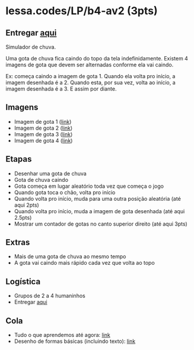 # lessa.codes/LP/b4-av2 (3pts)

## Entregar [aqui](https://goo.gl/forms/Cr6SfNMveSTymwTH2)

Simulador de chuva.

Uma gota de chuva fica caindo do topo da tela indefinidamente.
Existem 4 imagens de gota que devem ser alternadas conforme ela vai caindo.

Ex: começa caindo a imagem de gota 1. Quando ela volta pro início, a imagem desenhada é a 2.
Quando esta, por sua vez, volta ao início, a imagem desenhada é a 3. E assim por diante.

## Imagens

- Imagem de gota 1 ([link](imagens/rain1.png))
- Imagem de gota 2 ([link](imagens/rain2.png))
- Imagem de gota 3 ([link](imagens/rain3.png))
- Imagem de gota 4 ([link](imagens/rain4.png))

## Etapas

- Desenhar uma gota de chuva
- Gota de chuva caindo
- Gota começa em lugar aleatório toda vez que começa o jogo
- Quando gota toca o chão, volta pro início
- Quando volta pro início, muda para uma outra posição aleatória (até aqui 2pts)
- Quando volta pro início, muda a imagem de gota desenhada (até aqui 2.5pts)
- Mostrar um contador de gotas no canto superior direito (até aqui 3pts)

## Extras

- Mais de uma gota de chuva ao mesmo tempo
- A gota vai caindo mais rápido cada vez que volta ao topo

## Logística

- Grupos de 2 a 4 humaninhos
- Entregar [aqui](https://goo.gl/forms/Cr6SfNMveSTymwTH2)

## Cola

- Tudo o que aprendemos até agora: [link](http://lessa.codes/LP)
- Desenho de formas básicas (incluindo texto): [link](https://github.com/matheuslessarodrigues/LP/blob/master/desenhos-base.html)
